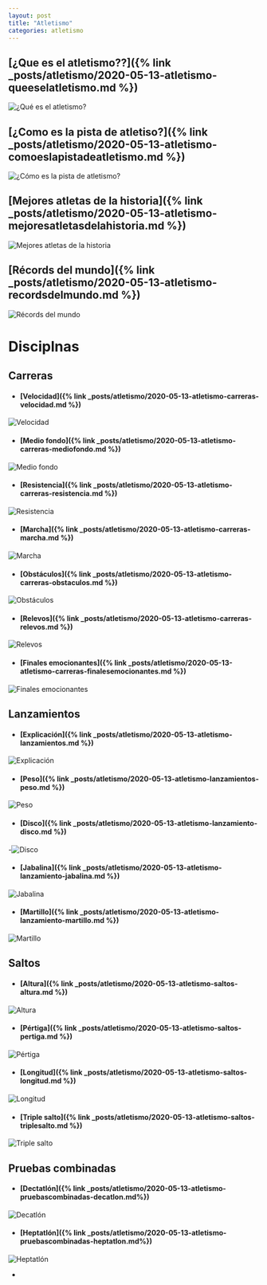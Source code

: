 ```yaml
---
layout: post
title: "Atletismo"
categories: atletismo
---
```


## [¿Que es el atletismo??]({% link _posts/atletismo/2020-05-13-atletismo-queeselatletismo.md %})
![¿Qué es el atletismo?](../images/atletismo_que%20es%20el%20atletismo_pesta%C3%B1a.jpg)

## [¿Como es la pista de atletiso?]({% link _posts/atletismo/2020-05-13-atletismo-comoeslapistadeatletismo.md %})
![¿Cómo es la pista de atletismo?](../images/atletismo_pistaatletismo_pesta%C3%B1a.jpg)

## [Mejores atletas de la historia]({% link _posts/atletismo/2020-05-13-atletismo-mejoresatletasdelahistoria.md %})
![Mejores atletas de la historia](../images/atletismo_mejoresatletas_pesta%C3%B1a.jpg)

## [Récords del mundo]({% link _posts/atletismo/2020-05-13-atletismo-recordsdelmundo.md %})
![Récords del mundo](../images/atletismo_records_pesta%C3%B1a.jpg)


# Disciplnas

## Carreras
- #### [Velocidad]({% link _posts/atletismo/2020-05-13-atletismo-carreras-velocidad.md %})
![Velocidad](../images/atletismo_carreras_velocidad_pesta%C3%B1a.jpg)

- #### [Medio fondo]({% link _posts/atletismo/2020-05-13-atletismo-carreras-mediofondo.md %})
![Medio fondo](../images/atletismo_carreras_mediofondo_pesta%C3%B1a.jpg)

- #### [Resistencia]({% link _posts/atletismo/2020-05-13-atletismo-carreras-resistencia.md %})
![Resistencia](../images/atletismo_carreas_resistencia_5000m_pestana.jpg)

- #### [Marcha]({% link _posts/atletismo/2020-05-13-atletismo-carreras-marcha.md %})
![Marcha](../images/atletismo_carreras_fondo_marcha_pesta%C3%B1a.jpg)

- #### [Obstáculos]({% link _posts/atletismo/2020-05-13-atletismo-carreras-obstaculos.md %})
![Obstáculos](../images/atletismo_carreras_obst%C3%A1culos_pesta%C3%B1a.jpg)

- #### [Relevos]({% link _posts/atletismo/2020-05-13-atletismo-carreras-relevos.md %})
![Relevos](../images/atletismo_carreras_relevos_pesta%C3%B1a.jpg)

- #### [Finales emocionantes]({% link _posts/atletismo/2020-05-13-atletismo-carreras-finalesemocionantes.md %})
![Finales emocionantes](../images/atletismo_carreras_finalesemocionantes_pestana.jpg)


## Lanzamientos
- #### [Explicación]({% link _posts/atletismo/2020-05-13-atletismo-lanzamientos.md %})
![Explicación](../images/atletismo_lanzamientos_pesta%C3%B1a.jpg)

- #### [Peso]({% link _posts/atletismo/2020-05-13-atletismo-lanzamientos-peso.md %})
![Peso](../images/atletismo_lanzamiento_peso_pesta%C3%B1a.jpg)

- #### [Disco]({% link _posts/atletismo/2020-05-13-atletismo-lanzamiento-disco.md %})
-![Disco](../images/atletismo_lanzamiento_disco_pesta%C3%B1a.jpg)

- #### [Jabalina]({% link _posts/atletismo/2020-05-13-atletismo-lanzamiento-jabalina.md %})
![Jabalina](../images/atletismo_lanzamientos_jabalina_pesta%C3%B1a.jpg)

- #### [Martillo]({% link _posts/atletismo/2020-05-13-atletismo-lanzamiento-martillo.md %})
![Martillo](../images/atletismo_lanzamiento_martillo_pesta%C3%B1a.jpg)

## Saltos
- #### [Altura]({% link _posts/atletismo/2020-05-13-atletismo-saltos-altura.md %})
![Altura](../images/atletismo_saltos_altura_pesta%C3%B1a.jpg)

- #### [Pértiga]({% link _posts/atletismo/2020-05-13-atletismo-saltos-pertiga.md %})
![Pértiga](../images/atletismo_saltos_alturaypertiga_pertiga_pesta%C3%B1a.jpg)

- #### [Longitud]({% link _posts/atletismo/2020-05-13-atletismo-saltos-longitud.md %})
![Longitud](../images/atletismo_saltos_longitud_pesta%C3%B1a.jpg)

- #### [Triple salto]({% link _posts/atletismo/2020-05-13-atletismo-saltos-triplesalto.md %})
![Triple salto](../images/atletismo_saltos_triplesalto_pesta%C3%B1a.jpg)

## Pruebas combinadas
- #### [Dectatlón]({% link _posts/atletismo/2020-05-13-atletismo-pruebascombinadas-decatlon.md%})
![Decatlón](../images/atletismo_combinadas_decatlon_pesta%C3%B1a.jpg)

- #### [Heptatlón]({% link _posts/atletismo/2020-05-13-atletismo-pruebascombinadas-heptatlon.md%})
![Heptatlón](../images/atletismo_heptatl%C3%B3n_pesta%C3%B1a.jpg)




- 
